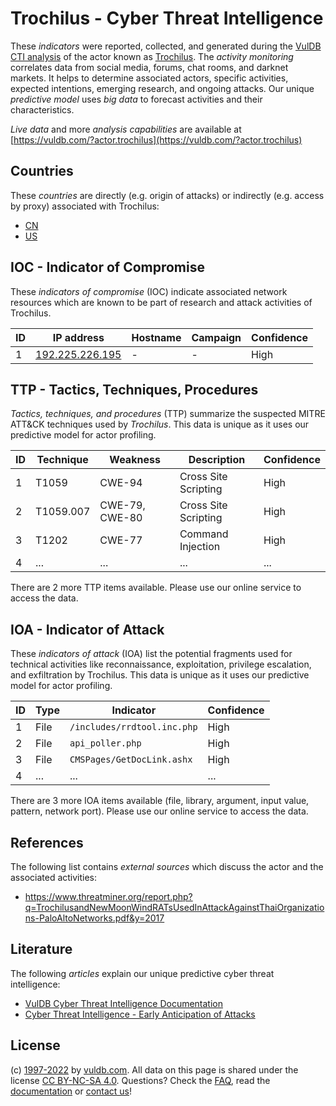 # Trochilus - Cyber Threat Intelligence

These _indicators_ were reported, collected, and generated during the [VulDB CTI analysis](https://vuldb.com/?kb.cti) of the actor known as [Trochilus](https://vuldb.com/?actor.trochilus). The _activity monitoring_ correlates data from social media, forums, chat rooms, and darknet markets. It helps to determine associated actors, specific activities, expected intentions, emerging research, and ongoing attacks. Our unique _predictive model_ uses _big data_ to forecast activities and their characteristics.

_Live data_ and more _analysis capabilities_ are available at [https://vuldb.com/?actor.trochilus](https://vuldb.com/?actor.trochilus)

## Countries

These _countries_ are directly (e.g. origin of attacks) or indirectly (e.g. access by proxy) associated with Trochilus:

* [CN](https://vuldb.com/?country.cn)
* [US](https://vuldb.com/?country.us)

## IOC - Indicator of Compromise

These _indicators of compromise_ (IOC) indicate associated network resources which are known to be part of research and attack activities of Trochilus.

ID | IP address | Hostname | Campaign | Confidence
-- | ---------- | -------- | -------- | ----------
1 | [192.225.226.195](https://vuldb.com/?ip.192.225.226.195) | - | - | High

## TTP - Tactics, Techniques, Procedures

_Tactics, techniques, and procedures_ (TTP) summarize the suspected MITRE ATT&CK techniques used by _Trochilus_. This data is unique as it uses our predictive model for actor profiling.

ID | Technique | Weakness | Description | Confidence
-- | --------- | -------- | ----------- | ----------
1 | T1059 | CWE-94 | Cross Site Scripting | High
2 | T1059.007 | CWE-79, CWE-80 | Cross Site Scripting | High
3 | T1202 | CWE-77 | Command Injection | High
4 | ... | ... | ... | ...

There are 2 more TTP items available. Please use our online service to access the data.

## IOA - Indicator of Attack

These _indicators of attack_ (IOA) list the potential fragments used for technical activities like reconnaissance, exploitation, privilege escalation, and exfiltration by Trochilus. This data is unique as it uses our predictive model for actor profiling.

ID | Type | Indicator | Confidence
-- | ---- | --------- | ----------
1 | File | `/includes/rrdtool.inc.php` | High
2 | File | `api_poller.php` | High
3 | File | `CMSPages/GetDocLink.ashx` | High
4 | ... | ... | ...

There are 3 more IOA items available (file, library, argument, input value, pattern, network port). Please use our online service to access the data.

## References

The following list contains _external sources_ which discuss the actor and the associated activities:

* https://www.threatminer.org/report.php?q=TrochilusandNewMoonWindRATsUsedInAttackAgainstThaiOrganizations-PaloAltoNetworks.pdf&y=2017

## Literature

The following _articles_ explain our unique predictive cyber threat intelligence:

* [VulDB Cyber Threat Intelligence Documentation](https://vuldb.com/?kb.cti)
* [Cyber Threat Intelligence - Early Anticipation of Attacks](https://www.scip.ch/en/?labs.20201022)

## License

(c) [1997-2022](https://vuldb.com/?kb.changelog) by [vuldb.com](https://vuldb.com/?kb.about). All data on this page is shared under the license [CC BY-NC-SA 4.0](https://creativecommons.org/licenses/by-nc-sa/4.0/). Questions? Check the [FAQ](https://vuldb.com/?kb.faq), read the [documentation](https://vuldb.com/?kb) or [contact us](https://vuldb.com/?contact)!
